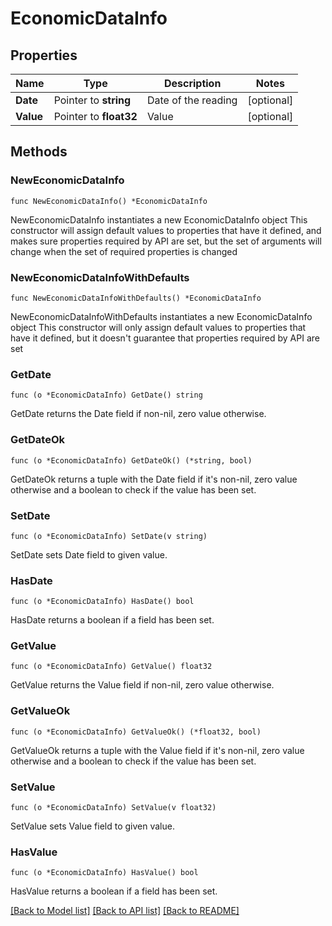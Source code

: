# EconomicDataInfo

## Properties

Name | Type | Description | Notes
------------ | ------------- | ------------- | -------------
**Date** | Pointer to **string** | Date of the reading | [optional] 
**Value** | Pointer to **float32** | Value | [optional] 

## Methods

### NewEconomicDataInfo

`func NewEconomicDataInfo() *EconomicDataInfo`

NewEconomicDataInfo instantiates a new EconomicDataInfo object
This constructor will assign default values to properties that have it defined,
and makes sure properties required by API are set, but the set of arguments
will change when the set of required properties is changed

### NewEconomicDataInfoWithDefaults

`func NewEconomicDataInfoWithDefaults() *EconomicDataInfo`

NewEconomicDataInfoWithDefaults instantiates a new EconomicDataInfo object
This constructor will only assign default values to properties that have it defined,
but it doesn't guarantee that properties required by API are set

### GetDate

`func (o *EconomicDataInfo) GetDate() string`

GetDate returns the Date field if non-nil, zero value otherwise.

### GetDateOk

`func (o *EconomicDataInfo) GetDateOk() (*string, bool)`

GetDateOk returns a tuple with the Date field if it's non-nil, zero value otherwise
and a boolean to check if the value has been set.

### SetDate

`func (o *EconomicDataInfo) SetDate(v string)`

SetDate sets Date field to given value.

### HasDate

`func (o *EconomicDataInfo) HasDate() bool`

HasDate returns a boolean if a field has been set.

### GetValue

`func (o *EconomicDataInfo) GetValue() float32`

GetValue returns the Value field if non-nil, zero value otherwise.

### GetValueOk

`func (o *EconomicDataInfo) GetValueOk() (*float32, bool)`

GetValueOk returns a tuple with the Value field if it's non-nil, zero value otherwise
and a boolean to check if the value has been set.

### SetValue

`func (o *EconomicDataInfo) SetValue(v float32)`

SetValue sets Value field to given value.

### HasValue

`func (o *EconomicDataInfo) HasValue() bool`

HasValue returns a boolean if a field has been set.


[[Back to Model list]](../README.md#documentation-for-models) [[Back to API list]](../README.md#documentation-for-api-endpoints) [[Back to README]](../README.md)


